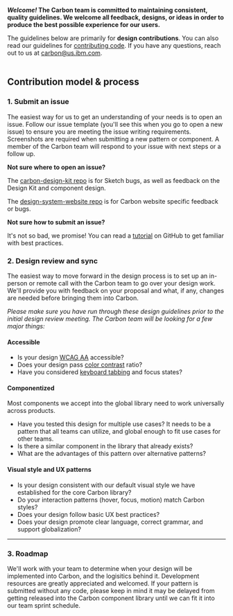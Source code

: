**_Welcome!_ The Carbon team is committed to maintaining consistent, quality guidelines. We welcome all feedback, designs, or ideas in order to produce the best possible experience for our users.**

The guidelines below are primarily for **design contributions**. You can also read our guidelines for [contributing code](https://github.com/carbon-design-system/carbon-components/blob/master/docs/contributing.md). If you have any questions, reach out to us at carbon@us.ibm.com.
<br> <br>

## Contribution model & process
### 1. Submit an issue
The easiest way for us to get an understanding of your needs is to open an issue. Follow our issue template (you'll see this when you go to open a new issue) to ensure you are meeting the issue writing requirements. Screenshots are required when submitting a new pattern or component. A member of the Carbon team will respond to your issue with next steps or a follow up.

**Not sure where to open an issue?**

The [carbon-design-kit repo](https://github.com/carbon-design-system/carbon-design-kit) is for Sketch bugs, as well as feedback on the Design Kit and component design.

The [design-system-website repo](https://github.com/carbon-design-system/design-system-website) is for Carbon website specific feedback or bugs.

**Not sure how to submit an issue?**

It's not so bad, we promise! You can read a [tutorial](https://help.github.com/articles/creating-an-issue/) on GitHub to get familiar with best practices.

### 2. Design review and sync
The easiest way to move forward in the design process is to set up an in-person or remote call with the Carbon team to go over your design work. We'll provide you with feedback on your proposal and what, if any, changes are needed before bringing them into Carbon.

_Please make sure you have run through these design guidelines prior to the initial design review meeting. The Carbon team will be looking for a few major things:_


#### Accessible

* Is your design [WCAG AA](https://www.w3.org/WAI/WCAG20/quickref/) accessible?
* Does your design pass [color contrast](https://www.w3.org/TR/UNDERSTANDING-WCAG20/visual-audio-contrast-contrast.html) ratio?
* Have you considered [keyboard tabbing](http://carbondesignsystem.com/guidelines/accessibility) and focus states?


#### Componentized
Most components we accept into the global library need to work universally across products.

* Have you tested this design for multiple use cases? It needs to be a pattern that all teams can utilize, and global enough to fit use cases for other teams.
* Is there a similar component in the library that already exists?
* What are the advantages of this pattern over alternative patterns?



#### Visual style and UX patterns

* Is your design consistent with our default visual style we have established for the core Carbon library?
* Do your interaction patterns (hover, focus, motion) match Carbon styles?
* Does your design follow basic UX best practices?
* Does your design promote clear language, correct grammar, and support globalization?

<hr>


### 3. Roadmap
We'll work with your team to determine when your design will be implemented into Carbon, and the logisitics behind it. Development resources are greatly appreciated and welcomed. If your pattern is submitted without any code, please keep in mind it may be delayed from getting released into the Carbon component library until we can fit it into our team sprint schedule.
